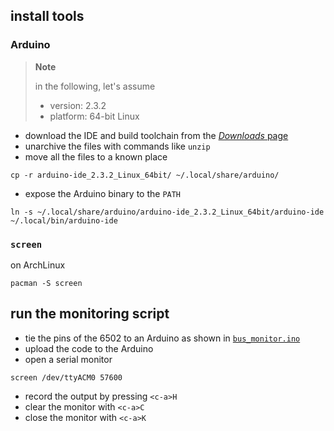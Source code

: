 ## install tools
### Arduino
> **Note**
>
> in the following, let's assume
> - version: 2.3.2
> - platform: 64-bit Linux

- download the IDE and build toolchain from the [_Downloads_ page](https://www.arduino.cc/en/software)
- unarchive the files with commands like `unzip`
- move all the files to a known place
```shell
cp -r arduino-ide_2.3.2_Linux_64bit/ ~/.local/share/arduino/
```
- expose the Arduino binary to the `PATH`
```shell
ln -s ~/.local/share/arduino/arduino-ide_2.3.2_Linux_64bit/arduino-ide ~/.local/bin/arduino-ide
```

### `screen`
on ArchLinux
```shell
pacman -S screen
```

## run the monitoring script
- tie the pins of the 6502 to an Arduino as shown in [`bus_monitor.ino`](bus_monitor/bus_monitor.ino)
- upload the code to the Arduino
- open a serial monitor
```shell
screen /dev/ttyACM0 57600
```
- record the output by pressing `<c-a>H`
- clear the monitor with `<c-a>C`
- close the monitor with `<c-a>K`
